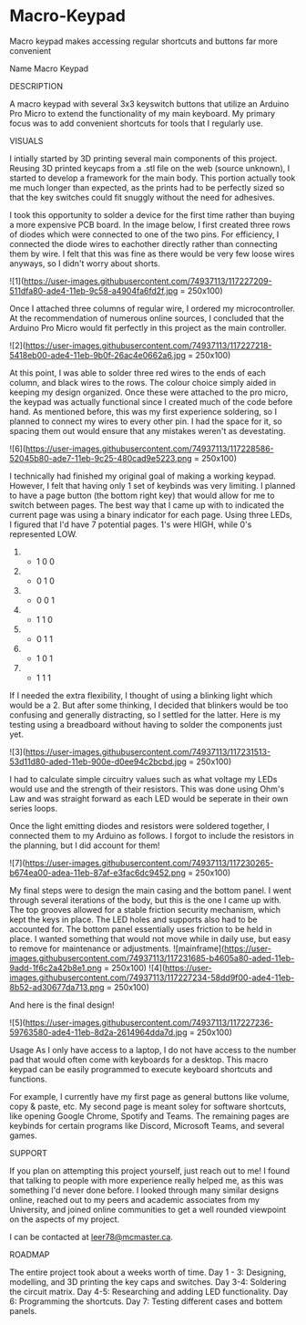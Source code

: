 
# Macro-Keypad
Macro keypad makes accessing regular shortcuts and buttons far more convenient

Name
Macro Keypad

DESCRIPTION

A macro keypad with several 3x3 keyswitch buttons that utilize an Arduino Pro Micro to extend the functionality of my main keyboard. My primary focus was to add convenient shortcuts for tools that I regularly use.

VISUALS

I intially started by 3D printing several main components of this project. Reusing 3D printed keycaps from a .stl file on the web (source unknown), I started to develop a framework for the main body. This portion actually took me much longer than expected, as the prints had to be perfectly sized so that the key switches could fit snuggly without the need for adhesives. 

I took this opportunity to solder a device for the first time rather than buying a more expensive PCB board. In the image below, I first created three rows of diodes which were connected to one of the two pins. For efficiency, I connected the diode wires to eachother directly rather than connecting them by wire. I felt that this was fine as there would be very few loose wires anyways, so I didn't worry about shorts. 

![1](https://user-images.githubusercontent.com/74937113/117227209-511dfa80-ade4-11eb-9c58-a4904fa6fd2f.jpg = 250x100)

Once I attached three columns of regular wire, I ordered my microcontroller. At the recommendation of numerous online sources, I concluded that the Arduino Pro Micro would fit perfectly in this project as the main controller. 

![2](https://user-images.githubusercontent.com/74937113/117227218-5418eb00-ade4-11eb-9b0f-26ac4e0662a6.jpg  = 250x100)

At this point, I was able to solder three red wires to the ends of each column, and black wires to the rows. The colour choice simply aided in keeping my design organized. Once these were attached to the pro micro, the keypad was actually functional since I created much of the code before hand. As mentioned before, this was my first experience soldering, so I planned to connect my wires to every other pin. I had the space for it, so spacing them out would ensure that any mistakes weren't as devestating.

![6](https://user-images.githubusercontent.com/74937113/117228586-52045b80-ade7-11eb-9c25-480cad9e5223.png  = 250x100)

I technically had finished my original goal of making a working keypad. However, I felt that having only 1 set of keybinds was very limiting. I planned to have a page button (the bottom right key) that would allow for me to switch between pages. The best way that I came up with to indicated the current page was using a binary indicator for each page. Using three LEDs, I figured that I'd have 7 potential pages. 1's were HIGH, while 0's represented LOW.

1. - 1 0 0
2. - 0 1 0
3. - 0 0 1
4. - 1 1 0
5. - 0 1 1
6. - 1 0 1
7. - 1 1 1

If I needed the extra flexibility, I thought of using a blinking light which would be a 2. But after some thinking, I decided that blinkers would be too confusing and generally distracting, so I settled for the latter. Here is my testing using a breadboard without having to solder the components just yet. 

![3](https://user-images.githubusercontent.com/74937113/117231513-53d11d80-aded-11eb-900e-d0ee94c2bcbd.jpg  = 250x100)


I had to calculate simple circuitry values such as what voltage my LEDs would use and the strength of their resistors. This was done using Ohm's Law and was straight forward as each LED would be seperate in their own series loops. 

Once the light emitting diodes and resistors were soldered together, I connected them to my Arduino as follows. I forgot to include the resistors in the planning, but I did account for them!

![7](https://user-images.githubusercontent.com/74937113/117230265-b674ea00-adea-11eb-87af-e3fac6dc9452.png  = 250x100) 

My final steps were to design the main casing and the bottom panel. I went through several iterations of the body, but this is the one I came up with. The top grooves allowed for a stable friction security mechanism, which kept the keys in place. The LED holes and supports also had to be accounted for. The bottom panel essentially uses friction to be held in place. I wanted something that would not move while in daily use, but easy to remove for maintenance or adjustments. 
![mainframe](https://user-images.githubusercontent.com/74937113/117231685-b4605a80-aded-11eb-9add-1f6c2a42b8e1.png = 250x100)
![4](https://user-images.githubusercontent.com/74937113/117227234-58dd9f00-ade4-11eb-8b52-ad30677da713.png  = 250x100)

And here is the final design!

![5](https://user-images.githubusercontent.com/74937113/117227236-59763580-ade4-11eb-8d2a-2614964dda7d.jpg = 250x100)



Usage
As I only have access to a laptop, I do not have access to the number pad that would often come with keyboards for a desktop. This macro keypad can be easily programmed to execute keyboard shortcuts and functions.

For example, I currently have my first page as general buttons like volume, copy & paste, etc. My second page is meant soley for software shortcuts, like opening Google Chrome, Spotify and Teams. The remaining pages are keybinds for certain programs like Discord, Microsoft Teams, and several games. 


SUPPORT

If you plan on attempting this project yourself, just reach out to me! I found that talking to people with more experience really helped me, as this was something I'd never done before. I looked through many similar designs online, reached out to my peers and academic associates from my University, and joined online communities to get a well rounded viewpoint on the aspects of my project.

I can be contacted at leer78@mcmaster.ca.

ROADMAP

The entire project took about a weeks worth of time. 
Day 1 - 3: Designing, modelling, and 3D printing the key caps and switches.
Day 3-4: Soldering the circuit matrix.
Day 4-5: Researching and adding LED functionality.
Day 6: Programming the shortcuts.
Day 7: Testing different cases and bottem panels.

